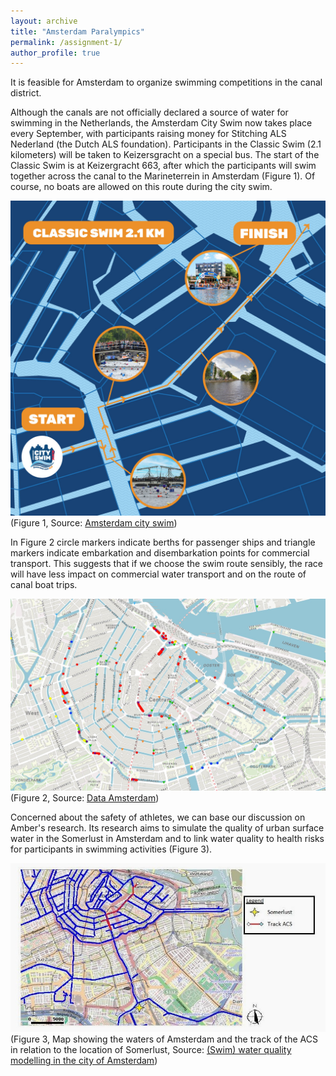 ```yaml
---
layout: archive
title: "Amsterdam Paralympics"
permalink: /assignment-1/
author_profile: true
---
```

It is feasible for Amsterdam to organize swimming competitions in the canal district. 

Although the canals are not officially declared a source of water for swimming in the Netherlands, the Amsterdam City Swim now takes place every September, with participants raising money for Stitching ALS Nederland (the Dutch ALS foundation). Participants in the Classic Swim (2.1 kilometers) will be taken to Keizersgracht on a special bus. The start of the Classic Swim is at Keizergracht 663, after which the participants will swim together across the canal to the Marineterrein in Amsterdam (Figure 1). Of course, no boats are allowed on this route during the city swim. 

![Figure 1](/images/ACS_Route.jpg)
(Figure 1, Source: [Amsterdam city swim](https://www.amsterdamcityswim.nl/informatie/locatie-en-route)) 

In Figure 2 circle markers indicate berths for passenger ships and triangle markers indicate embarkation and disembarkation points for commercial transport. This suggests that if we choose the swim route sensibly, the race will have less impact on commercial water transport and on the route of canal boat trips. 

![Figure 2](/images/boat.jpg)
(Figure 2, Source: [Data Amsterdam](https://data.amsterdam.nl/data/bag/adressen/?center=52.3701361%2C4.8997119&lagen=water-ligplaatssegmenten_groot%7Cwater-ligplaatssegmenten_middel%7Cwater-ligplaatssegmenten_klein%7Cwater-ligplaatssegmenten_onbemand%7Cwater-ligplaatssegmenten_waterfietsen%7Cwater-op_afstaplocaties_passagiersvaart%7Cwater-op_afstaplocaties_passagiersvaart_laden_lossen%7Cwater-laden_lossen_transport_over_water%7Cwater-exclusieve_op_afstaplocatie_passagiersvaart&legenda=true))

Concerned about the safety of athletes, we can base our discussion on Amber's research. Its research aims to simulate the quality of urban surface water in the Somerlust in Amsterdam and to link water quality to health risks for participants in swimming activities (Figure 3).

![Figure 3](/images/map.jpg)
(Figure 3, Map showing the waters of Amsterdam and the track of the ACS in relation to the location of Somerlust, Source: [(Swim) water quality modelling in the city 
of Amsterdam](https://edepot.wur.nl/528034))


